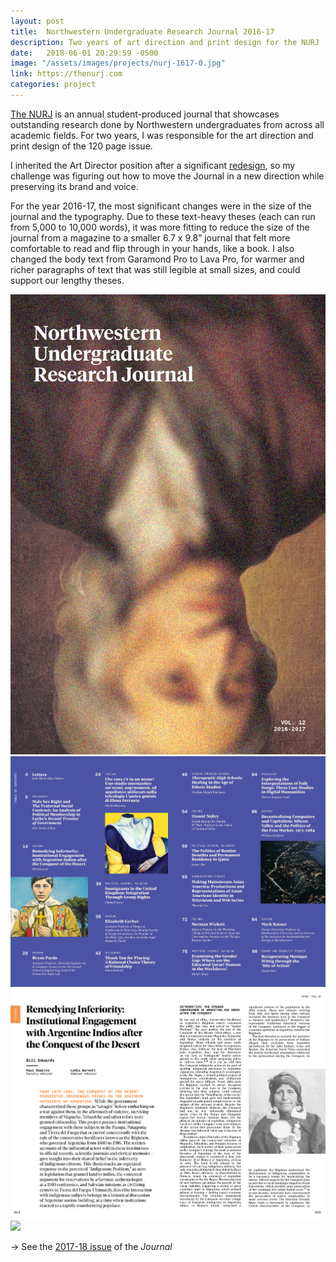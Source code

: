 ```yaml
---
layout: post
title:  Northwestern Undergraduate Research Journal 2016-17
description: Two years of art direction and print design for the NURJ
date:   2018-06-01 20:29:59 -0500
image: "/assets/images/projects/nurj-1617-0.jpg"
link: https://thenurj.com
categories: project
---
```

[The NURJ] is an annual student-produced journal that showcases outstanding research done by Northwestern undergraduates from across all academic fields. For two years, I was responsible for the art direction and print design of the 120 page issue.

I inherited the Art Director position after a significant [redesign], so my challenge was figuring out how to move the Journal in a new direction while preserving its brand and voice.

For the year 2016-17, the most significant changes were in the size of the journal and the typography. Due to these text-heavy theses (each can run from 5,000 to 10,000 words), it was more fitting to reduce the size of the journal from a magazine to a smaller 6.7 x 9.8” journal that felt more comfortable to read and flip through in your hands, like a book. I also changed the body text from Garamond Pro to Lava Pro, for warmer and richer paragraphs of text that was still legible at small sizes, and could support our lengthy theses.

![](/assets/images/projects/nurj-1617-0.jpg)
![](/assets/images/projects/nurj-1617-1.jpg)
![](/assets/images/projects/nurj-1617-2.jpg)
![](/assets/images/projects/nurj-1617-3.jpg)

→ See the [2017-18 issue] of the *Journal*

[2017-18 issue]: /2018/04/03/nurj-1718.html
[The NURJ]: https://thenurj.com
[redesign]: http://joshshi.com/2017/02/04/nurj.html
